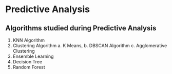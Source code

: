 # Predictive Analysis
## Algorithms studied during Predictive Analysis
1. KNN Algorithm
2. Clustering Algorithm 
 a. </break> K Means,
 b. </break> DBSCAN Algorithm
 c. </break>Agglomerative Clustering
4. Ensemble Learning
5. Decision Tree
6. Random Forest
